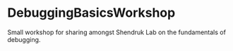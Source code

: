 # DebuggingBasicsWorkshop
Small workshop for sharing amongst Shendruk Lab on the fundamentals of debugging.
